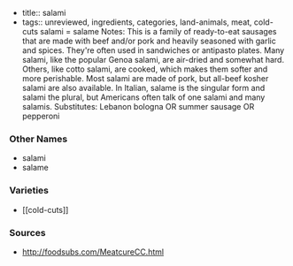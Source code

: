 - title:: salami
- tags:: unreviewed, ingredients, categories, land-animals, meat, cold-cuts
salami = salame Notes: This is a family of ready-to-eat sausages that are made with beef and/or pork and heavily seasoned with garlic and spices. They're often used in sandwiches or antipasto plates. Many salami, like the popular Genoa salami, are air-dried and somewhat hard. Others, like cotto salami, are cooked, which makes them softer and more perishable. Most salami are made of pork, but all-beef kosher salami are also available. In Italian, salame is the singular form and salami the plural, but Americans often talk of one salami and many salamis. Substitutes: Lebanon bologna OR summer sausage OR pepperoni

### Other Names

* salami
* salame

### Varieties

* [[cold-cuts]]

### Sources
* http://foodsubs.com/MeatcureCC.html
